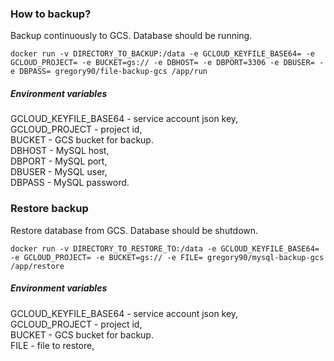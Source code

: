 ### How to backup?
Backup continuously to GCS. Database should be running.

```
docker run -v DIRECTORY_TO_BACKUP:/data -e GCLOUD_KEYFILE_BASE64= -e GCLOUD_PROJECT= -e BUCKET=gs:// -e DBHOST= -e DBPORT=3306 -e DBUSER= -e DBPASS= gregory90/file-backup-gcs /app/run
```


##### Environment variables
GCLOUD_KEYFILE_BASE64 - service account json key,  
GCLOUD_PROJECT - project id,  
BUCKET - GCS bucket for backup.  
DBHOST - MySQL host,  
DBPORT - MySQL port,  
DBUSER - MySQL user,  
DBPASS - MySQL password.  

### Restore backup
Restore database from GCS. Database should be shutdown.

```
docker run -v DIRECTORY_TO_RESTORE_TO:/data -e GCLOUD_KEYFILE_BASE64= -e GCLOUD_PROJECT= -e BUCKET=gs:// -e FILE= gregory90/mysql-backup-gcs /app/restore
```

##### Environment variables
GCLOUD_KEYFILE_BASE64 - service account json key,  
GCLOUD_PROJECT - project id,  
BUCKET - GCS bucket for backup.  
FILE - file to restore,  
